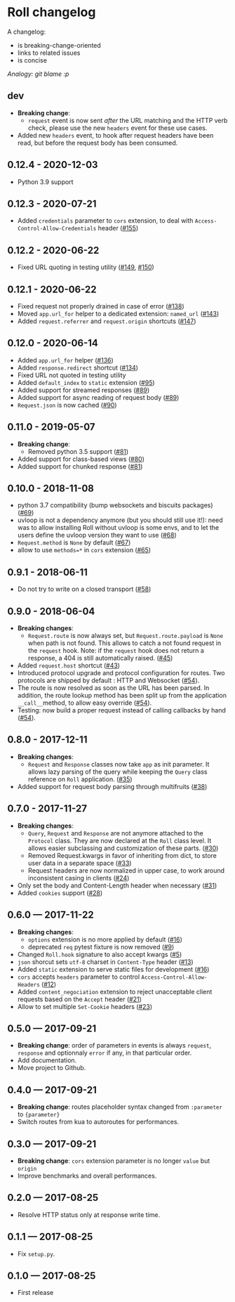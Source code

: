 # Roll changelog

A changelog:

* is breaking-change-oriented
* links to related issues
* is concise

*Analogy: git blame :p*

## dev

- **Breaking change**:
  - `request` event is now sent *after* the URL matching and the HTTP verb check,
  please use the new `headers` event for these use cases.
- Added new `headers` event, to hook after request headers have been read, but
  before the request body has been consumed.

## 0.12.4 - 2020-12-03

- Python 3.9 support

## 0.12.3 - 2020-07-21

- Added `credentials` parameter to `cors` extension, to deal with `Access-Control-Allow-Credentials` header
  ([#155](https://github.com/pyrates/roll/pull/155))

## 0.12.2 - 2020-06-22

- Fixed URL quoting in testing utility ([#149](https://github.com/pyrates/roll/pull/149), [#150](https://github.com/pyrates/roll/pull/150))

## 0.12.1 - 2020-06-22

- Fixed request not properly drained in case of error ([#138](https://github.com/pyrates/roll/pull/138))
- Moved `app.url_for` helper to a dedicated extension: `named_url` ([#143](https://github.com/pyrates/roll/pull/143))
- Added `request.referrer` and `request.origin` shortcuts ([#147](https://github.com/pyrates/roll/pull/147))

## 0.12.0 - 2020-06-14

- Added `app.url_for` helper ([#136](https://github.com/pyrates/roll/pull/136))
- Added `response.redirect` shortcut ([#134](https://github.com/pyrates/roll/pull/134))
- Fixed URL not quoted in testing utility
- Added `default_index` to `static` extension ([#95](https://github.com/pyrates/roll/pull/95))
- Added support for streamed responses ([#89](https://github.com/pyrates/roll/pull/89))
- Added support for async reading of request body ([#89](https://github.com/pyrates/roll/pull/89))
- `Request.json` is now cached ([#90](https://github.com/pyrates/roll/pull/90))

## 0.11.0 - 2019-05-07

- **Breaking change**:
    * Removed python 3.5 support ([#81](https://github.com/pyrates/roll/pull/81))
- Added support for class-based views ([#80](https://github.com/pyrates/roll/pull/80))
- Added support for chunked response ([#81](https://github.com/pyrates/roll/pull/81))

## 0.10.0 - 2018-11-08

- python 3.7 compatibility (bump websockets and biscuits packages)
  ([#69](https://github.com/pyrates/roll/pull/69))
- uvloop is not a dependency anymore (but you should still use it!): need was
  to allow installing Roll without uvloop is some envs, and to let the users
  define the uvloop version they want to use
  ([#68](https://github.com/pyrates/roll/pull/68))
- `Request.method` is `None` by default ([#67](https://github.com/pyrates/roll/pull/67))
- allow to use `methods=*` in `cors` extension
  ([#65](https://github.com/pyrates/roll/pull/65))

## 0.9.1 - 2018-06-11

* Do not try to write on a closed transport
  ([#58](https://github.com/pyrates/roll/pull/58))

## 0.9.0 - 2018-06-04

* **Breaking changes**:
    * `Request.route` is now always set, but `Request.route.payload` is `None`
      when path is not found. This allows to catch a not found request in the
      `request` hook. Note: if the `request` hook does not return a response,
      a 404 is still automatically raised.
      ([#45](https://github.com/pyrates/roll/pull/45))
* Added `request.host` shortcut ([#43](https://github.com/pyrates/roll/pull/43))
* Introduced protocol upgrade and protocol configuration for routes. Two
  protocols are shipped by default : HTTP and Websocket
  ([#54](https://github.com/pyrates/roll/pull/54)).
* The route is now resolved as soon as the URL has been parsed. In addition, the
  route lookup method has been split up from the application `__call__`method,
  to allow easy override
  ([#54](https://github.com/pyrates/roll/pull/54)).
* Testing: now build a proper request instead of calling callbacks by hand
  ([#54](https://github.com/pyrates/roll/pull/54)).


## 0.8.0 - 2017-12-11

* **Breaking changes**:
    * `Request` and `Response` classes now take `app` as init parameter. It
      allows lazy parsing of the query while keeping the `Query` class reference
      on `Roll` application.
      ([#35](https://github.com/pyrates/roll/pull/35))
* Added support for request body parsing through multifruits
  ([#38](https://github.com/pyrates/roll/pull/38))


## 0.7.0 - 2017-11-27

* **Breaking changes**:
    * `Query`, `Request` and `Response` are not anymore attached to the
      `Protocol` class. They are now declared at the `Roll` class level.
      It allows easier subclassing and customization of these parts.
      ([#30](https://github.com/pyrates/roll/pull/30))
    * Removed Request.kwargs in favor of inheriting from dict, to store user
      data in a separate space
      ([#33](https://github.com/pyrates/roll/pull/33))
    * Request headers are now normalized in upper case, to work around
      inconsistent casing in clients
      ([#24](https://github.com/pyrates/roll/pull/24))
* Only set the body and Content-Length header when necessary
  ([#31](https://github.com/pyrates/roll/pull/31))
* Added `cookies` support ([#28](https://github.com/pyrates/roll/pull/28))


## 0.6.0 — 2017-11-22

* **Breaking changes**:
    * `options` extension is no more applied by default
      ([#16](https://github.com/pyrates/roll/pull/16))
    * deprecated `req` pytest fixture is now removed
      ([#9](https://github.com/pyrates/roll/pull/9))
* Changed `Roll.hook` signature to also accept kwargs
  ([#5](https://github.com/pyrates/roll/pull/5))
* `json` shorcut sets `utf-8` charset in `Content-Type` header
  ([#13](https://github.com/pyrates/roll/pull/13))
* Added `static` extension to serve static files for development
  ([#16](https://github.com/pyrates/roll/pull/16))
* `cors` accepts `headers` parameter to control `Access-Control-Allow-Headers`
  ([#12](https://github.com/pyrates/roll/pull/12))
* Added `content_negociation` extension to reject unacceptable client requests
  based on the `Accept` header
  ([#21](https://github.com/pyrates/roll/pull/21))
* Allow to set multiple `Set-Cookie` headers
  ([#23](https://github.com/pyrates/roll/pull/23))

## 0.5.0 — 2017-09-21

* **Breaking change**:
  order of parameters in events is always `request`, `response` and
  optionnaly `error` if any, in that particular order.
* Add documentation.
* Move project to Github.

## 0.4.0 — 2017-09-21

* **Breaking change**:
  routes placeholder syntax changed from `:parameter` to `{parameter}`
* Switch routes from kua to autoroutes for performances.

## 0.3.0 — 2017-09-21

* **Breaking change**:
  `cors` extension parameter is no longer `value` but `origin`
* Improve benchmarks and overall performances.

## 0.2.0 — 2017-08-25

* Resolve HTTP status only at response write time.

## 0.1.1 — 2017-08-25

* Fix `setup.py`.

## 0.1.0 — 2017-08-25

* First release
